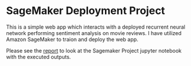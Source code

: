 # SageMaker Deployment Project

This is a simple web app which interacts with a deployed recurrent neural network performing sentiment analysis on movie reviews. I have utilized Amazon SageMaker to traion and deploy the web app.

Please see the [report](https://github.com/jasoriya/udacity_mle_nanodegree/blob/master/sagemaker-deployment/Project/report.html) to look at the Sagemaker Project jupyter notebook with the executed outputs.

